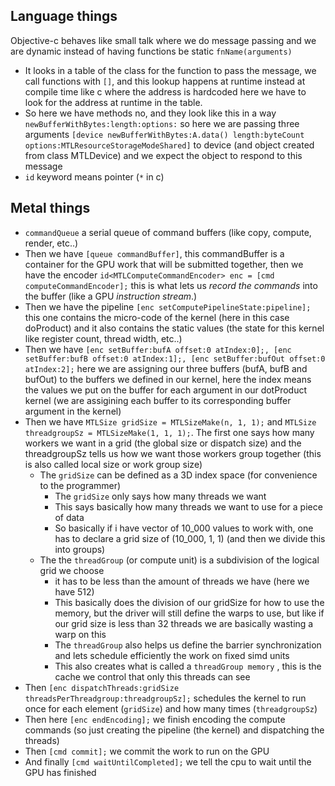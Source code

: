 ## Language things

Objective-c behaves like small talk where we do message passing and we are dynamic instead of having functions be static `fnName(arguments)`
- It looks in a table of the class for the function to pass the message, we call functions with `[]`, and this lookup happens at runtime instead at compile time like c where the address is hardcoded here we have to look for the address at runtime in the table.
- So here we have methods no, and they look like this in a way `newBufferWithBytes:length:options:` so here we are passing three arguments `[device newBufferWithBytes:A.data() length:byteCount options:MTLResourceStorageModeShared]` to device (and object created from class MTLDevice) and we expect the object to respond to this message
- `id` keyword means pointer (`*` in c)


## Metal things

- `commandQueue` a serial queue of command buffers (like copy, compute, render, etc..)
- Then we have `[queue commandBuffer]`, this commandBuffer is a container for the GPU work that will be submitted together, then we have the encoder `id<MTLComputeCommandEncoder> enc = [cmd computeCommandEncoder];` this is what lets us *record the commands* into the buffer (like a GPU *instruction stream*.)
- Then we have the pipeline `[enc setComputePipelineState:pipeline];` this one contains the micro-code of the kernel (here in this case doProduct) and it also contains the static values (the state for this kernel like register count, thread width, etc..)
- Then we have `[enc setBuffer:bufA offset:0 atIndex:0];, [enc setBuffer:bufB offset:0 atIndex:1];, [enc setBuffer:bufOut offset:0 atIndex:2];` here we are assigning our three buffers (bufA, bufB and bufOut) to the buffers we defined in our kernel, here the index means the values we put on the buffer for each argument in our dotProduct kernel (we are assigining each buffer to its corresponding buffer argument in the kernel)
- Then we have `MTLSize gridSize = MTLSizeMake(n, 1, 1);` and `MTLSize threadgroupSz = MTLSizeMake(1, 1, 1);`. The first one says how many workers we want in a grid (the global size or dispatch size) and the threadgroupSz tells us how we want those workers group together (this is also called local size or work group size)
  - The `gridSize` can be defined as a 3D index space (for convenience to the programmer)
    - The `gridSize` only says how many threads we want
    - This says basically how many threads we want to use for a piece of data
    - So basically if i have vector of 10_000 values to work with, one has to declare a grid size of (10_000, 1, 1) (and then we divide this into groups)
  - The the `threadGroup` (or compute unit) is a subdivision of the logical grid we choose 
    - it has to be less than the amount of threads we have (here we have 512)
    - This basically does the division of our gridSize for how to use the memory, but the driver will still define the warps to use, but like if our grid size is less than 32 threads we are basically wasting a warp on this
    - The `threadGroup` also helps us define the barrier synchronization and lets schedule efficiently the work on fixed simd units
    - This also creates what is called a `threadGroup memory` , this is the cache we control that only this threads can see
- Then `[enc dispatchThreads:gridSize threadsPerThreadgroup:threadgroupSz];`  schedules the kernel to run once for each element (`gridSize`) and how many times (`threadgroupSz`)
- Then here `[enc endEncoding];` we finish encoding the compute commands (so just creating the pipeline (the kernel) and dispatching the threads)
- Then `[cmd commit];` we commit the work to run on the GPU
- And finally `[cmd waitUntilCompleted];` we tell the cpu to wait until the GPU has finished 